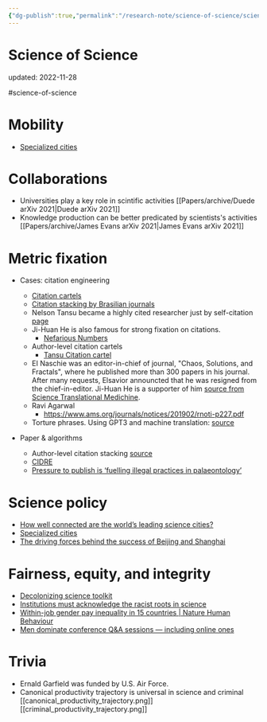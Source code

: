 ```yaml
---
{"dg-publish":true,"permalink":"/research-note/science-of-science/science-of-science/","dgPassFrontmatter":true}
---
```



# Science of Science
updated: 2022-11-28

#science-of-science 


# Mobility 
- [Specialized cities](https://www.nature.com/articles/d41586-022-02880-9)

# Collaborations 
- Universities play a key role in scintific activities [[Papers/archive/Duede arXiv 2021\|Duede arXiv 2021]]
- Knowledge production can be better predicated by scientists's activities [[Papers/archive/James Evans arXiv 2021\|James Evans arXiv 2021]]

# Metric fixation 
- Cases: citation engineering
	- [Citation cartels](https://www.enago.com/academy/citation-cartels-the-mafia-of-scientific-publishing/#:~:text=Citation%20Mafia,more%20than%20other%20relevant%20articles.)
	- [Citation stacking by Brasilian journals](https://www.nature.com/articles/500510a)
	- Nelson Tansu became a highly cited researcher just by self-citation [page](https://www.eurekalert.org/pub_releases/2018-11/lu-ntn112618.php)
	 - Ji-Huan He is also famous for strong fixation on citations. 
		 - [Nefarious Numbers](https://www.mathunion.org/fileadmin/IMU/GA2010/Appendices/6.1.2/Nefarious-Numbers.pdf)
	- Author-level citation cartels
		-  [Tansu Citation cartel](https://selfcitation.wordpress.com/2012/10/09/tansu-citation-cartel/)
	- EI Naschie was an editor-in-chief of journal, "Chaos, Solutions, and Fractals", where he published more than 300 papers in his journal. After many requests, Elsavior announcted that he was resigned from the chief-in-editor. Ji-Huan He is a supporter of him [source from Science Translational Medichine](https://blogs.sciencemag.org/pipeline/archives/2008/12/22/publish_your_work_the_easy_way).
	- Ravi Agarwal
		- https://www.ams.org/journals/notices/201902/rnoti-p227.pdf
	- Torture phrases. Using GPT3 and machine translation: [source](https://www.nature.com/articles/d41586-021-02134-0)

- Paper & algorithms
	- Author-level citation stacking [source](https://www.biorxiv.org/content/10.1101/2020.08.12.248369v1)
	- [CIDRE](https://www.nature.com/articles/s41598-021-93572-3)
	- [Pressure to publish is ‘fuelling illegal practices in palaeontology’](https://www.nature.com/articles/d41586-022-03745-x)

# Science policy
- [How well connected are the world’s leading science cities?](https://www.nature.com/articles/d41586-022-02883-6)
- [Specialized cities](https://www.nature.com/articles/d41586-022-02880-9)
- [The driving forces behind the success of Beijing and Shanghai](https://www.nature.com/articles/d41586-022-02882-7)

# Fairness, equity, and integrity 
- [Decolonizing science toolkit](https://www.nature.com/collections/giaahdbacj)
- [Institutions must acknowledge the racist roots in science](https://www.nature.com/articles/d41586-022-04123-3)
- [Within-job gender pay inequality in 15 countries | Nature Human Behaviour](https://www.nature.com/articles/s41562-022-01470-z#Sec3)
- [Men dominate conference Q&A sessions — including online ones](https://www.nature.com/articles/d41586-022-04241-y)

# Trivia
- Ernald Garfield was funded by U.S. Air Force. 
- Canonical productivity trajectory is universal in science and criminal [[canonical_productivity_trajectory.png]][[criminal_productivity_trajectory.png]]
